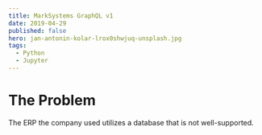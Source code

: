 ```yaml
---
title: MarkSystems GraphQL v1
date: 2019-04-29
published: false
hero: jan-antonin-kolar-lrox0shwjuq-unsplash.jpg
tags:
  - Python
  - Jupyter
---
```

# The Problem
The ERP the company used utilizes a database that is not well-supported.
